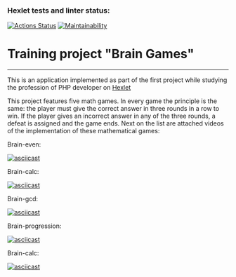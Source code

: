 ### Hexlet tests and linter status:
[![Actions Status](https://github.com/Arrcontender/php-project-45/workflows/hexlet-check/badge.svg)](https://github.com/Arrcontender/php-project-45/actions)
[![Maintainability](https://api.codeclimate.com/v1/badges/1b7b26f1e7bc1b31ccef/maintainability)](https://codeclimate.com/github/Arrcontender/php-project-45/maintainability)

# Training project "Brain Games"

---
This is an application implemented as part of the first project while studying the profession of PHP developer on [Hexlet](https://ru.hexlet.io)

This project features five math games. In every game the principle is the same: the player must give the correct answer in three rounds in a row to win. If the player gives an incorrect answer in any of the three rounds, a defeat is assigned and the game ends. Next on the list are attached videos of the implementation of these mathematical games:

Brain-even:

[![asciicast](https://asciinema.org/a/8ceLfJSBHIndvZgtaxDmtl973.svg)](https://asciinema.org/a/8ceLfJSBHIndvZgtaxDmtl973)

Brain-calc:

[![asciicast](https://asciinema.org/a/Oq8xzaMDa93QOBdPjjbUDrlhh.svg)](https://asciinema.org/a/Oq8xzaMDa93QOBdPjjbUDrlhh)

Brain-gcd:

[![asciicast](https://asciinema.org/a/w6S7E3rNHJxTQvfW4jajqIQq2.svg)](https://asciinema.org/a/w6S7E3rNHJxTQvfW4jajqIQq2)

Brain-progression:

[![asciicast](https://asciinema.org/a/S8GYaxUNLx4ucAKgjOpMlwTcY.svg)](https://asciinema.org/a/S8GYaxUNLx4ucAKgjOpMlwTcY)

Brain-calc:

[![asciicast](https://asciinema.org/a/cUCuw1ZtovpjQ0uqUbYH5dT8Q.svg)](https://asciinema.org/a/cUCuw1ZtovpjQ0uqUbYH5dT8Q)
